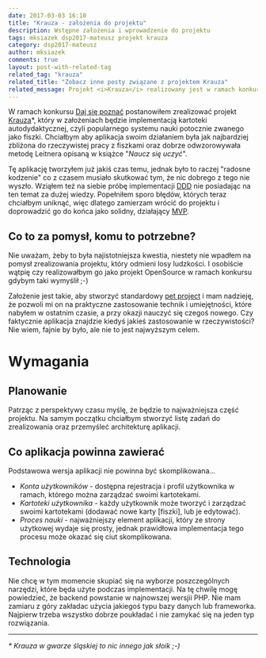 ```yaml
---
date: 2017-03-03 16:10
title: "Krauza - założenia do projektu"
description: Wstępne założenia i wprowadzenie do projektu
tags: mksiazek dsp2017-mateusz projekt krauza
category: dsp2017-mateusz
author: mksiazek
comments: true
layout: post-with-related-tag
related_tag: "krauza"
related_title: "Zobacz inne posty związane z projektem Krauza"
related_message: Projekt <i>Krauza</i> realizowany jest w ramach konkursu <a href="http://devstyle.pl/daj-sie-poznac/">Daj Się Poznać 2017</a>. Repozytorium dostępne jest w serwisie <a href="https://github.com/mejt/Krauza">GitHub</a>.
---
```


W ramach konkursu [Daj się poznać](http://dajsiepoznac.pl) postanowiłem zrealizować projekt [Krauza](https://github.com/mejt/Krauza)\*,
który w założeniach będzie implementacją kartoteki autodydaktycznej, czyli popularnego systemu nauki potocznie zwanego
jako fiszki. Chciałbym aby aplikacja swoim działaniem była jak najbardziej zbliżona do rzeczywistej pracy z fiszkami
oraz dobrze odwzorowywała metodę Leitnera opisaną w książce "*Naucz się uczyć*".

Tę aplikację tworzyłem już jakiś czas temu, jednak było to raczej "radosne kodzenie"  co z czasem musiało skutkować tym,
 że nic dobrego z tego nie wyszło. Wziąłem też na siebie próbę implementacji
[DDD](http://simon-says-architecture.com/2010/06/28/programowanie-przez-modelowanie/) nie posiadając na ten temat za
dużej wiedzy. Popełniłem sporo błędów, których teraz chciałbym uniknąć, więc dlatego zamierzam wrócić do projektu
i doprowadzić go do końca jako solidny, działający [MVP](https://en.wikipedia.org/wiki/Minimum_viable_product).

## Co to za pomysł, komu to potrzebne?
Nie uważam, żeby to była najistotniejsza kwestia, niestety nie wpadłem na pomysł zrealizowania projektu, który odmieni
losy ludzkości. I osobiście wątpię czy realizowałbym go jako projekt OpenSource w ramach konkursu gdybym taki wymyślił ;-)

Założenie jest takie, aby stworzyć standardowy [pet project](http://devstyle.pl/2015/03/09/o-pet-projects/) i mam nadzieję,
że pozwoli mi on na praktyczne zastosowanie technik i umiejętności, które nabyłem w ostatnim czasie, a przy okazji nauczyć
się czegoś nowego. Czy faktycznie aplikacja znajdzie kiedyś jakieś zastosowanie w rzeczywistości? Nie wiem, fajnie by
było, ale nie to jest najwyższym celem.

# Wymagania
## Planowanie
Patrząc z perspektywy czasu myślę, że będzie to najważniejsza część projektu. Na samym początku chciałbym stworzyć listę
zadań do zrealizowania oraz przemyśleć architekturę aplikacji.

## Co aplikacja powinna zawierać
Podstawowa wersja aplikacji nie powinna być skomplikowana...
* *Konta użytkowników* - dostępna rejestracja i profil użytkownika w ramach, którego można zarządzać swoimi kartotekami.
* *Kartoteki użytkownika* - każdy użytkownik może tworzyć i zarządzać swoimi kartotekami (dodawać nowe karty [fiszki],
lub je edytować). 
* *Proces nauki* - najważniejszy element aplikacji, który ze strony użytkowej wydaje się prosty, jednak prawidłowa
implementacja tego procesu może okazać się ciut skomplikowana. 

## Technologia
Nie chcę w tym momencie skupiać się na wyborze poszczególnych narzędzi, które będa użyte podczas implementacji. Na tę
chwilę mogę powiedzieć, że backend powstanie w najnowszej wersjii PHP. Nie mam zamiaru z góry zakładac użycia jakiegoś
typu bazy danych lub frameworka. Najpierw trzeba wszystko dobrze poukładać i nie zamykać się na jeden typ rozwiązania.

---
*\* Krauza w gwarze śląskiej to nic innego jak słoik ;-)* 
